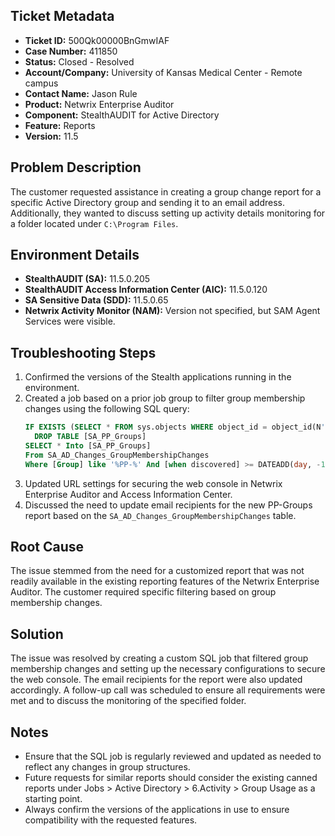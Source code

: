 ## Ticket Metadata
- **Ticket ID:** 500Qk00000BnGmwIAF
- **Case Number:** 411850
- **Status:** Closed - Resolved
- **Account/Company:** University of Kansas Medical Center - Remote campus
- **Contact Name:** Jason Rule
- **Product:** Netwrix Enterprise Auditor
- **Component:** StealthAUDIT for Active Directory
- **Feature:** Reports
- **Version:** 11.5

## Problem Description
The customer requested assistance in creating a group change report for a specific Active Directory group and sending it to an email address. Additionally, they wanted to discuss setting up activity details monitoring for a folder located under `C:\Program Files`.

## Environment Details
- **StealthAUDIT (SA):** 11.5.0.205
- **StealthAUDIT Access Information Center (AIC):** 11.5.0.120
- **SA Sensitive Data (SDD):** 11.5.0.65
- **Netwrix Activity Monitor (NAM):** Version not specified, but SAM Agent Services were visible.

## Troubleshooting Steps
1. Confirmed the versions of the Stealth applications running in the environment.
2. Created a job based on a prior job group to filter group membership changes using the following SQL query:
   ```sql
   IF EXISTS (SELECT * FROM sys.objects WHERE object_id = object_id(N'[dbo].[SA_PP_Groups]') AND TYPE in (N'U'))
     DROP TABLE [SA_PP_Groups]
   SELECT * Into [SA_PP_Groups]
   From SA_AD_Changes_GroupMembershipChanges
   Where [Group] like '%PP-%' And [when discovered] >= DATEADD(day, -1, GETDATE())
   ```
3. Updated URL settings for securing the web console in Netwrix Enterprise Auditor and Access Information Center.
4. Discussed the need to update email recipients for the new PP-Groups report based on the `SA_AD_Changes_GroupMembershipChanges` table.

## Root Cause
The issue stemmed from the need for a customized report that was not readily available in the existing reporting features of the Netwrix Enterprise Auditor. The customer required specific filtering based on group membership changes.

## Solution
The issue was resolved by creating a custom SQL job that filtered group membership changes and setting up the necessary configurations to secure the web console. The email recipients for the report were also updated accordingly. A follow-up call was scheduled to ensure all requirements were met and to discuss the monitoring of the specified folder.

## Notes
- Ensure that the SQL job is regularly reviewed and updated as needed to reflect any changes in group structures.
- Future requests for similar reports should consider the existing canned reports under Jobs > Active Directory > 6.Activity > Group Usage as a starting point.
- Always confirm the versions of the applications in use to ensure compatibility with the requested features.